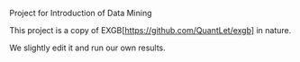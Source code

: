 Project for Introduction of Data Mining

This project is a copy of EXGB[https://github.com/QuantLet/exgb] in nature.

We slightly edit it and run our own results.
